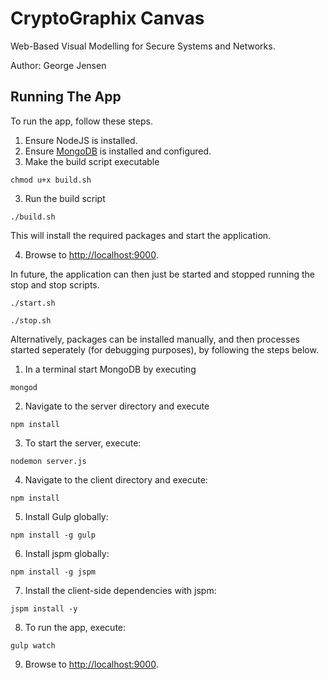 # CryptoGraphix Canvas
Web-Based Visual Modelling for Secure Systems and Networks.

Author: George Jensen

## Running The App

To run the app, follow these steps.

1. Ensure NodeJS is installed.
2. Ensure [MongoDB](https://docs.mongodb.org/manual/tutorial/install-mongodb-on-os-x/#install-mongodb-manually) is installed and configured. 
4. Make the build script executable

  ```shell
  chmod u+x build.sh
  ```

3. Run the build script

  ```shell
  ./build.sh
  ```

  This will install the required packages and start the application. 

4. Browse to [http://localhost:9000](http://localhost:9000). 

In future, the application can then just be started and stopped running the stop and stop scripts.

  ```shell
  ./start.sh
  ```

  ```shell
  ./stop.sh
  ```

Alternatively, packages can be installed manually, and then processes started seperately (for debugging purposes), by following the steps below.

1. In a terminal start MongoDB by executing

  ```shell
  mongod
  ```

2. Navigate to the server directory and execute

  ```shell
  npm install
  ```

3. To start the server, execute:
 
  ```shell
  nodemon server.js
  ```

4. Navigate to the client directory and execute:

  ```shell
  npm install
  ```

5. Install Gulp globally:

  ```shell
  npm install -g gulp
  ```

6. Install jspm globally:

  ```shell
  npm install -g jspm
  ```
  
7. Install the client-side dependencies with jspm:

  ```shell
  jspm install -y
  ```

8. To run the app, execute:

  ```shell
  gulp watch
  ```
  
9. Browse to [http://localhost:9000](http://localhost:9000). 
